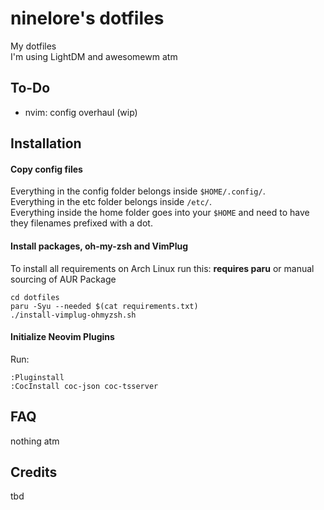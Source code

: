 # ninelore's dotfiles
My dotfiles    
I'm using LightDM and awesomewm atm

## To-Do

- nvim: config overhaul (wip)

## Installation

#### Copy config files

Everything in the config folder belongs inside `$HOME/.config/`.    
Everything in the etc folder belongs inside `/etc/`.   
Everything inside the home folder goes into your `$HOME` and need to have they filenames prefixed with a dot.   

#### Install packages, oh-my-zsh and VimPlug

To install all requirements on Arch Linux run this: **requires paru** or manual sourcing of AUR Package   
```
cd dotfiles 
paru -Syu --needed $(cat requirements.txt)
./install-vimplug-ohmyzsh.sh
```

#### Initialize Neovim Plugins
Run:  
```
:Pluginstall
:CocInstall coc-json coc-tsserver
```

## FAQ
nothing atm

## Credits
tbd
